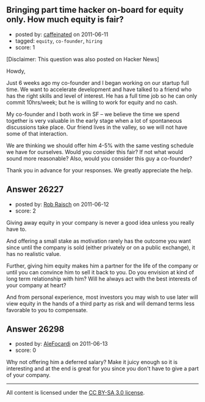 ## Bringing part time hacker on-board for equity only. How much equity is fair?

- posted by: [caffeinated](https://stackexchange.com/users/-1/11161-caffeinated) on 2011-06-11
- tagged: `equity`, `co-founder`, `hiring`
- score: 1

[Disclaimer: This question was also posted on Hacker News]

Howdy,
 
Just 6 weeks ago my co-founder and I began working on our startup full time.  We want to accelerate development and have talked to a friend who has the right skills and level of interest.  He has a full time job so he can only commit 10hrs/week; but he is willing to work for equity and no cash.  
 
My co-founder and I both work in SF – we believe the time we spend together is very valuable in the early stage when a lot of spontaneous discussions take place.  Our friend lives in the valley, so we will not have some of that interaction.
 
We are thinking we should offer him 4-5% with the same vesting schedule we have for ourselves.  Would you consider this fair?  If not what would sound more reasonable?  Also, would you consider this guy a co-founder?
 
Thank you in advance for your responses.  We greatly appreciate the help. 



## Answer 26227

- posted by: [Rob Raisch](https://stackexchange.com/users/-1/11179-rob-raisch) on 2011-06-12
- score: 2

Giving away equity in your company is never a good idea unless you really have to. 

And offering a small stake as motivation rarely has the outcome you want since until the company is sold (either privately or on a public exchange), it has no realistic value.

Further, giving him equity makes him a partner for the life of the company or until you can convince him to sell it back to you. Do you envision at kind of long term relationship with him? Will he always act with the best interests of your company at heart?

And from personal experience, most investors you may wish to use later will view equity in the hands of a third party as risk and will demand terms less favorable to you to compensate.


## Answer 26298

- posted by: [AleFocardi](https://stackexchange.com/users/-1/10987-alefocardi) on 2011-06-13
- score: 0

Why not offering him a deferred salary? Make it juicy enough so it is interesting and at the end is great for you since you don't have to give a part of your company.





---

All content is licensed under the [CC BY-SA 3.0 license](https://creativecommons.org/licenses/by-sa/3.0/).
